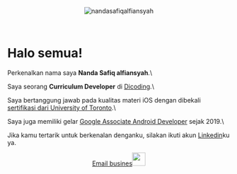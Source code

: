 <p align="center" > <img src="https://komarev.com/ghpvc/?username=nandasafiqalfiansyah&label=Profile%20views&color=0e75b6&style=flat" alt="nandasafiqalfiansyah" /> </p>
<br>

# Halo semua! 

Perkenalkan nama saya **Nanda Safiq alfiansyah**.\

Saya seorang **Curriculum Developer** di [Dicoding](https://www.dicoding.com/).\

Saya bertanggung jawab pada kualitas materi iOS dengan dibekali [sertifikasi dari University of Toronto](https://www.coursera.org/account/accomplishments/specialization/CLKJD8XBXJ3M).\

Saya juga memiliki gelar [Google Associate Android Developer](https://www.credential.net/h5deoi5h) sejak 2019.\

Jika kamu tertarik untuk berkenalan denganku, silakan ikuti akun [Linkedin](https://www.linkedin.com/in/nandasafiqalfiansyah/)ku ya.


<p align = "center" ><a href="mailto:nandasafiqalfiansyah@gmail.com">Email busines</a><img src="https://media.giphy.com/media/VgCDAzcKvsR6OM0uWg/giphy.gif" width="30"></p>

